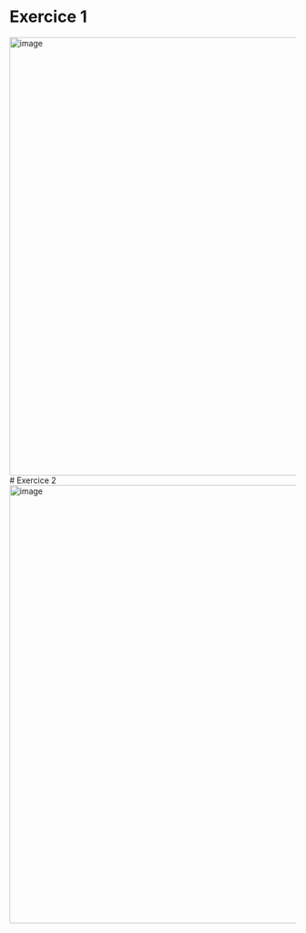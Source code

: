 # Exercice 1
<img width="1366" height="768" alt="image" src="https://github.com/user-attachments/assets/ae50ee94-10c3-4054-a599-748d0a20f99e" />
# Exercice 2
<img width="1366" height="768" alt="image" src="https://github.com/user-attachments/assets/e176b5c6-8348-4800-8401-45f81144f0fc" />

